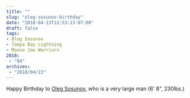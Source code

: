```yaml
---
title: ""
slug: "oleg-sosunov-birthday"
date: "2018-04-13T12:53:13-07:00"
draft: false
tags:
- Oleg Sosunov
- Tampa Bay Lightning
- Moose Jaw Warriors
2018:
 - "04"
archives:
 - "2018/04/13"
---
```

Happy Birthday to [Oleg Sosunov][url-ref], who is a very large man (6' 8", 230lbs.)

[url-ref]: https://mobile.twitter.com/MJWARRIORS/status/984847182086930432

